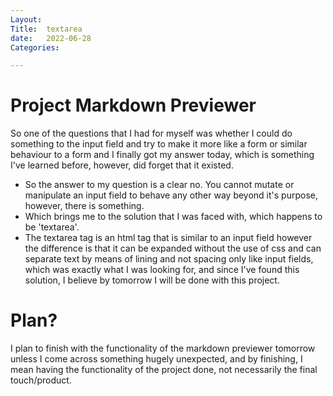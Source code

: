 ```yaml
---
Layout:
Title:  textarea
date:   2022-06-28
Categories:

---
```


# Project Markdown Previewer
So one of the questions that I had for myself was whether I could do something to the input field and try to make it more like a form or similar behaviour to a form and I finally got my answer today, which is something I've learned before, however, did forget that it existed.
- So the answer to my question is a clear no. You cannot mutate or manipulate an input field to behave any other way beyond it's purpose, however, there is something.
- Which brings me to the solution that I was faced with, which happens to be 'textarea'.
- The textarea tag is an html tag that is similar to an input field however the difference is that it can be expanded without the use of css and can separate text by means of lining and not spacing only like input fields, which was exactly what I was looking for, and since I've found this solution, I believe by tomorrow I will be done with this project.

# Plan?
I plan to finish with the functionality of the markdown previewer tomorrow unless I come across something hugely unexpected, and by finishing, I mean having the functionality of the project done, not necessarily the final touch/product.